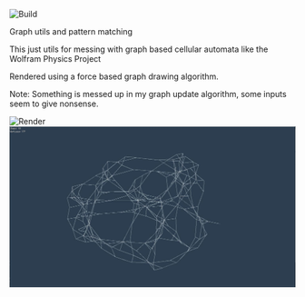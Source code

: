 ![Build](https://github.com/tctromp/graphpattern/actions/workflows/go.yml/badge.svg)

Graph utils and pattern matching

This just utils for messing with graph based cellular automata like the Wolfram Physics Project

Rendered using a force based graph drawing algorithm.

Note: Something is messed up in my graph update algorithm, some inputs seem to give nonsense.

 ![Render](render.gif)
 ![Example](example.JPG)
